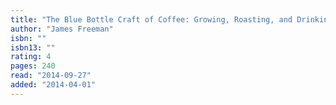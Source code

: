 ```yaml
---
title: "The Blue Bottle Craft of Coffee: Growing, Roasting, and Drinking, with Recipes"
author: "James Freeman"
isbn: ""
isbn13: ""
rating: 4
pages: 240
read: "2014-09-27"
added: "2014-04-01"
---
```


